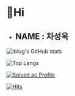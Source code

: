 # 👋Hi

* ## NAME : 차성욱

![iblug's GitHub stats](https://github-readme-stats.vercel.app/api?username=tjddnr9553&show_icons=true&theme=highcontrast)

![Top Langs](https://github-readme-stats.vercel.app/api/top-langs/?username=tjddnr9553&layout=compact&theme=highcontrast)

[![Solved.ac Profile](http://mazassumnida.wtf/api/generate_badge?boj=tjddnr9553)](https://solved.ac/tjddnr9553)

[![Hits](https://hits.seeyoufarm.com/api/count/incr/badge.svg?url=https%3A%2F%2Fgithub.com%2Ftjddnr9553%2Ftjddnr9553.git&count_bg=%2379C83D&title_bg=%23555555&icon=&icon_color=%23E7E7E7&title=hits&edge_flat=false)](https://hits.seeyoufarm.com)
